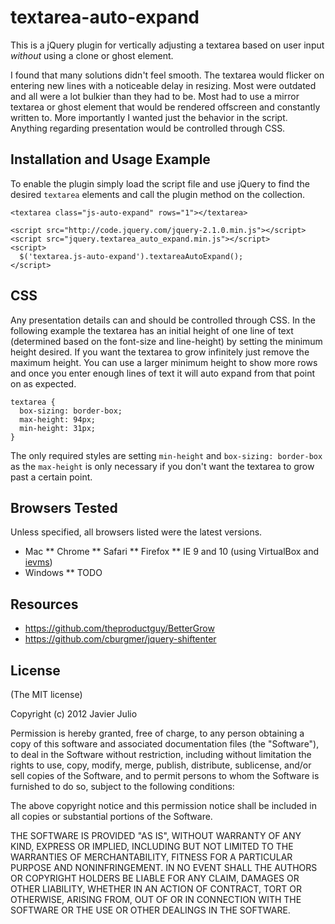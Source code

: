 # textarea-auto-expand

This is a jQuery plugin for vertically adjusting a textarea based on user input *without* using a clone or ghost element.

I found that many solutions didn't feel smooth. The textarea would flicker on entering new lines with a noticeable delay in resizing. Most were outdated and all were a lot bulkier than they had to be. Most had to use a mirror textarea or ghost element that would be rendered offscreen and constantly written to. More importantly I wanted just the behavior in the script. Anything regarding presentation would be controlled through CSS.

## Installation and Usage Example

To enable the plugin simply load the script file and use jQuery to find the desired `textarea` elements and call the plugin method on the collection.

    <textarea class="js-auto-expand" rows="1"></textarea>
    
    <script src="http://code.jquery.com/jquery-2.1.0.min.js"></script>
    <script src="jquery.textarea_auto_expand.min.js"></script>
    <script>
      $('textarea.js-auto-expand').textareaAutoExpand();
    </script>

## CSS

Any presentation details can and should be controlled through CSS. In the following example the textarea has an initial height of one line of text (determined based on the font-size and line-height) by setting the minimum height desired. If you want the textarea to grow infinitely just remove the maximum height. You can use a larger minimum height to show more rows and once you enter enough lines of text it will auto expand from that point on as expected.

    textarea {
      box-sizing: border-box;
      max-height: 94px;
      min-height: 31px;
    }

The only required styles are setting `min-height` and `box-sizing: border-box` as the `max-height` is only necessary if you don't want the textarea to grow past a certain point.

## Browsers Tested

Unless specified, all browsers listed were the latest versions.

* Mac
** Chrome
** Safari
** Firefox
** IE 9 and 10 (using VirtualBox and [ievms](https://github.com/xdissent/ievms))
* Windows
** TODO

## Resources

* https://github.com/theproductguy/BetterGrow
* https://github.com/cburgmer/jquery-shiftenter

## License

(The MIT license)

Copyright (c) 2012 Javier Julio

Permission is hereby granted, free of charge, to any person obtaining
a copy of this software and associated documentation files (the
"Software"), to deal in the Software without restriction, including
without limitation the rights to use, copy, modify, merge, publish,
distribute, sublicense, and/or sell copies of the Software, and to
permit persons to whom the Software is furnished to do so, subject to
the following conditions:

The above copyright notice and this permission notice shall be
included in all copies or substantial portions of the Software.

THE SOFTWARE IS PROVIDED "AS IS", WITHOUT WARRANTY OF ANY KIND,
EXPRESS OR IMPLIED, INCLUDING BUT NOT LIMITED TO THE WARRANTIES OF
MERCHANTABILITY, FITNESS FOR A PARTICULAR PURPOSE AND
NONINFRINGEMENT. IN NO EVENT SHALL THE AUTHORS OR COPYRIGHT HOLDERS BE
LIABLE FOR ANY CLAIM, DAMAGES OR OTHER LIABILITY, WHETHER IN AN ACTION
OF CONTRACT, TORT OR OTHERWISE, ARISING FROM, OUT OF OR IN CONNECTION
WITH THE SOFTWARE OR THE USE OR OTHER DEALINGS IN THE SOFTWARE.